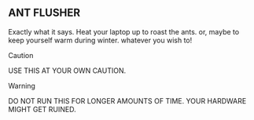 ## ANT FLUSHER
Exactly what it says. Heat your laptop up to roast the ants.
or, maybe to keep yourself warm during winter. whatever you wish to!

> [!CAUTION]
> USE THIS AT YOUR OWN CAUTION.

> [!WARNING]  
> DO NOT RUN THIS FOR LONGER AMOUNTS OF TIME. YOUR HARDWARE MIGHT GET RUINED.
